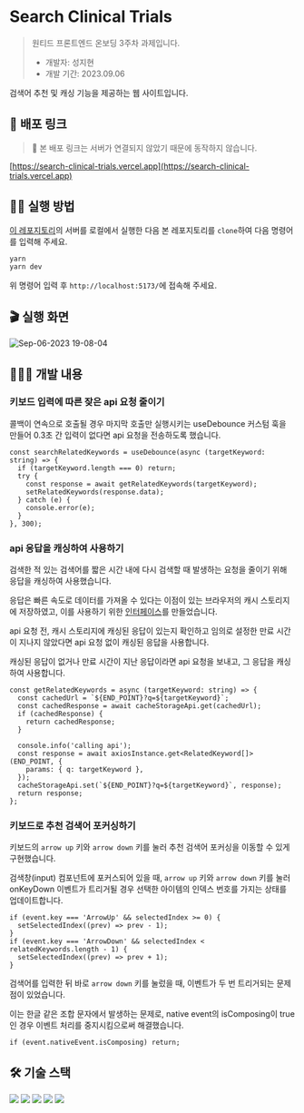 # Search Clinical Trials

> 원티드 프론트엔드 온보딩 3주차 과제입니다.
>
> - 개발자: 성지현
> - 개발 기간: 2023.09.06

검색어 추천 및 캐싱 기능을 제공하는 웹 사이트입니다.

## 🔗 배포 링크

> 🚨 본 배포 링크는 서버가 연결되지 않았기 때문에 동작하지 않습니다.

[https://search-clinical-trials.vercel.app](https://search-clinical-trials.vercel.app)

## 🏃‍♂️ 실행 방법

[이 레포지토리](https://github.com/walking-sunset/assignment-api)의 서버를 로컬에서 실행한 다음 본 레포지토리를 `clone`하여 다음 명령어를 입력해 주세요.

```bash
yarn
yarn dev
```

위 명령어 입력 후 `http://localhost:5173/`에 접속해 주세요.

## 🎬 실행 화면

![Sep-06-2023 19-08-04](https://github.com/jhsung23/search-clinical-trials/assets/69228045/2e14a540-d8cb-476a-8303-29985c157b6f)

## 🧑🏻‍💻 개발 내용

### 키보드 입력에 따른 잦은 api 요청 줄이기

콜백이 연속으로 호출될 경우 마지막 호출만 실행시키는 useDebounce 커스텀 훅을 만들어 0.3초 간 입력이 없다면 api 요청을 전송하도록 했습니다.

```tsx
const searchRelatedKeywords = useDebounce(async (targetKeyword: string) => {
  if (targetKeyword.length === 0) return;
  try {
    const response = await getRelatedKeywords(targetKeyword);
    setRelatedKeywords(response.data);
  } catch (e) {
    console.error(e);
  }
}, 300);
```

### api 응답을 캐싱하여 사용하기

검색한 적 있는 검색어를 짧은 시간 내에 다시 검색할 때 발생하는 요청을 줄이기 위해 응답을 캐싱하여 사용했습니다.

응답은 빠른 속도로 데이터를 가져올 수 있다는 이점이 있는 브라우저의 캐시 스토리지에 저장하였고, 이를 사용하기 위한 [인터페이스](https://github.com/jhsung23/search-clinical-trials/blob/main/src/apis/CacheStorageAPI.ts)를 만들었습니다.

api 요청 전, 캐시 스토리지에 캐싱된 응답이 있는지 확인하고 임의로 설정한 만료 시간이 지나지 않았다면 api 요청 없이 캐싱된 응답을 사용합니다.

캐싱된 응답이 없거나 만료 시간이 지난 응답이라면 api 요청을 보내고, 그 응답을 캐싱하여 사용합니다.

```tsx
const getRelatedKeywords = async (targetKeyword: string) => {
  const cachedUrl = `${END_POINT}?q=${targetKeyword}`;
  const cachedResponse = await cacheStorageApi.get(cachedUrl);
  if (cachedResponse) {
    return cachedResponse;
  }

  console.info('calling api');
  const response = await axiosInstance.get<RelatedKeyword[]>(END_POINT, {
    params: { q: targetKeyword },
  });
  cacheStorageApi.set(`${END_POINT}?q=${targetKeyword}`, response);
  return response;
};
```

### 키보드로 추천 검색어 포커싱하기

키보드의 `arrow up` 키와 `arrow down` 키를 눌러 추천 검색어 포커싱을 이동할 수 있게 구현했습니다.

검색창(input) 컴포넌트에 포커스되어 있을 때, `arrow up` 키와 `arrow down` 키를 눌러 onKeyDown 이벤트가 트리거될 경우 선택한 아이템의 인덱스 번호를 가지는 상태를 업데이트합니다.

```tsx
if (event.key === 'ArrowUp' && selectedIndex >= 0) {
  setSelectedIndex((prev) => prev - 1);
}
if (event.key === 'ArrowDown' && selectedIndex < relatedKeywords.length - 1) {
  setSelectedIndex((prev) => prev + 1);
}
```

검색어를 입력한 뒤 바로 `arrow down` 키를 눌렀을 때, 이벤트가 두 번 트리거되는 문제점이 있었습니다.

이는 한글 같은 조합 문자에서 발생하는 문제로, native event의 isComposing이 true인 경우 이벤트 처리를 중지시킴으로써 해결했습니다.

```tsx
if (event.nativeEvent.isComposing) return;
```

## 🛠️ 기술 스택

<div>
  <img src="https://img.shields.io/badge/react-61DAFB?style=flat&logo=react&logoColor=white">
  <img src="https://img.shields.io/badge/typescript-3178C6?style=flat&logo=typescript&logoColor=white">
  <img src="https://img.shields.io/badge/styled components-DB7093?style=flat&logo=styledcomponents&logoColor=white">
  <img src="https://img.shields.io/badge/react router-CA4245?style=flat&logo=react router&logoColor=white">
  <img src="https://img.shields.io/badge/axios-5A29E4?style=flat&logo=axios&logoColor=white">
</div>
